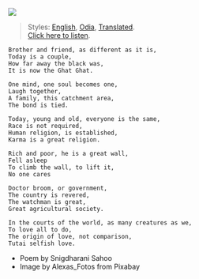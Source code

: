 ![](assets/img/different-nationalities-2633028_1920.jpg)

> Styles: [English](README.md), [Odia](Odia.md), [Translated](Translated.md).<br>
> [Click here to listen](https://soundcloud.com/teachersnigdha/breaking-selfish-love).

```
Brother and friend, as different as it is,
Today is a couple,
How far away the black was,
It is now the Ghat Ghat.

One mind, one soul becomes one,
Laugh together,
A family, this catchment area,
The bond is tied.

Today, young and old, everyone is the same,
Race is not required,
Human religion, is established,
Karma is a great religion.

Rich and poor, he is a great wall,
Fell asleep
To climb the wall, to lift it,
No one cares

Doctor broom, or government,
The country is revered,
The watchman is great,
Great agricultural society.

In the courts of the world, as many creatures as we,
To love all to do,
The origin of love, not comparison,
Tutai selfish love.
```

- Poem by Snigdharani Sahoo
- Image by Alexas_Fotos from Pixabay

